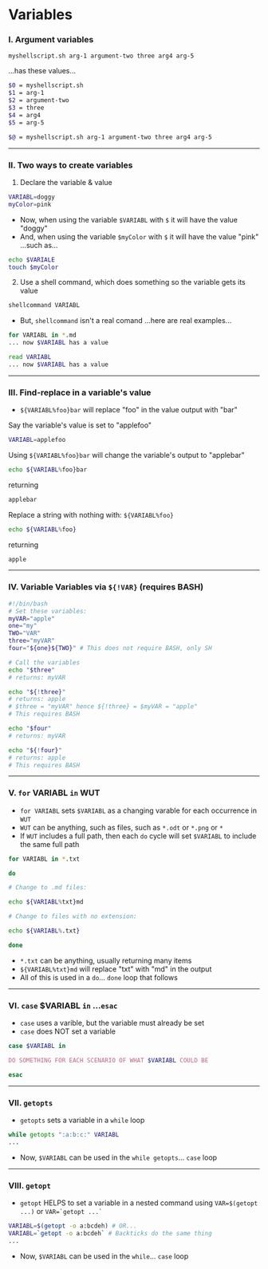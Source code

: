 # Variables

### I. Argument variables
`myshellscript.sh arg-1 argument-two three arg4 arg-5`

...has these values...

```sh
$0 = myshellscript.sh
$1 = arg-1
$2 = argument-two
$3 = three
$4 = arg4
$5 = arg-5

$@ = myshellscript.sh arg-1 argument-two three arg4 arg-5
```
___

### II. Two ways to create variables
1. Declare the variable & value

```sh
VARIABL=doggy
myColor=pink
```
- Now, when using the variable `$VARIABL` with `$` it will have the value "doggy"
- And, when using the variable `$myColor` with `$` it will have the value "pink"
...such as...

```sh
echo $VARIALE
touch $myColor
```

2. Use a shell command, which does something so the variable gets its value

```sh
shellcommand VARIABL
```

- But, `shellcommand` isn't a real comand
...here are real examples...

```sh
for VARIABL in *.md
... now $VARIABL has a value
```

```sh
read VARIABL
... now $VARIABL has a value

```

___

### III. Find-replace in a variable's value

- `${VARIABL%foo}bar` will replace "foo" in the value output with "bar"

Say the variable's value is set to "applefoo"

```sh
VARIABL=applefoo
```

Using `${VARIABL%foo}bar` will change the variable's output to "applebar"

```sh
echo ${VARIABL%foo}bar
```

returning

```sh
applebar
```

Replace a string with nothing with: `${VARIABL%foo}`

```sh
echo ${VARIABL%foo}
```

returning

```sh
apple
```

___

### IV. Variable Variables via `${!VAR}` (requires BASH)

```bash
#!/bin/bash
# Set these variables:
myVAR="apple"
one="my"
TWO="VAR"
three="myVAR"
four="${one}${TWO}" # This does not require BASH, only SH

# Call the variables
echo "$three"
# returns: myVAR

echo "${!three}"
# returns: apple
# $three = "myVAR" hence ${!three} = $myVAR = "apple"
# This requires BASH

echo "$four"
# returns: myVAR

echo "${!four}"
# returns: apple
# This requires BASH

```

___

### V. `for` VARIABL `in` WUT

- `for VARIABL` sets `$VARIABL` as a changing varable for each occurrence in `WUT`
- `WUT` can be anything, such as files, such as `*.odt` or `*.png` or `*`
- If `WUT` includes a full path, then each `do` cycle will set `$VARIABL` to include the same full path

```sh
for VARIABL in *.txt

do

# Change to .md files:

echo ${VARIABL%txt}md

# Change to files with no extension:

echo ${VARIABL%.txt}

done
```

- `*.txt` can be anything, usually returning many items
- `${VARIABL%txt}md` will replace "txt" with "md" in the output
- All of this is used in a `do`... `done` loop that follows

___

### VI. `case` $VARIABL `in` ...`esac`
- `case` uses a varible, but the variable must already be set
- `case` does NOT set a variable

```sh
case $VARIABL in

DO SOMETHING FOR EACH SCENARIO OF WHAT $VARIABL COULD BE

esac
```

___

### VII. `getopts`
- `getopts` sets a variable in a `while` loop


```sh
while getopts ":a:b:c:" VARIABL
...
```
- Now, `$VARIABL` can be used in the `while getopts`... `case` loop


___

### VIII. `getopt`
- `getopt` HELPS to set a variable in a nested command using `VAR=$(getopt ...)` or `` VAR=`getopt ...` ``


```sh
VARIABL=$(getopt -o a:bcdeh) # OR...
VARIABL=`getopt -o a:bcdeh` # Backticks do the same thing
...
```
- Now, `$VARIABL` can be used in the `while`... `case` loop
